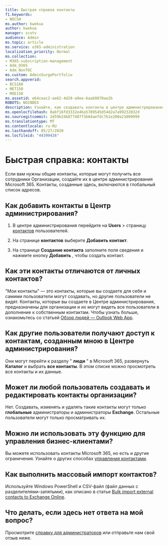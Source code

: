 ```yaml
---
title: Быстрая справка контакты
f1.keywords:
- NOCSH
ms.author: kwekua
author: kwekua
manager: scotv
audience: Admin
ms.topic: article
ms.service: o365-administration
localization_priority: Normal
ms.collection:
- M365-subscription-management
- Adm_O365
- Adm_NonTOC
ms.custom: AdminSurgePortfolio
search.appverid:
- BCS160
- MET150
- MOE150
ms.assetid: e64ceac2-ae62-4d29-a9ee-6aab9870ae2b
ROBOTS: NOINDEX
description: Узнайте, как создавать контакты в центре администрирования и управлять глобальным списком адресов.
ms.openlocfilehash: 8abf16fd3332e4ba5789545d54d2a7a99232032d
ms.sourcegitcommit: 2d59b24b877487f3b84aefdc7b1e200a21009999
ms.translationtype: MT
ms.contentlocale: ru-RU
ms.lasthandoff: 05/27/2020
ms.locfileid: "44399426"
---
```

# <a name="quick-help-contacts"></a>Быстрая справка: контакты

Если вам нужны общие контакты, которые могут получить все сотрудники Организации, создайте их в центре администрирования Microsoft 365. Контакты, созданные здесь, включаются в глобальный список адресов.
  
## <a name="how-do-i-add-contacts-in-the-admin-center"></a>Как добавить контакты в Центр администрирования?

1. В центре администрирования перейдите на **Users** \> страницу <a href="https://go.microsoft.com/fwlink/p/?linkid=2053302" target="_blank">контактов</a> пользователей.

2. На странице **контактов** выберите **Добавить контакт**.
  
3. На странице **Создание контакта** заполните поля сведения и нажмите кнопку **Добавить** , чтобы создать контакт.
  
## <a name="how-are-these-contacts-different-from-my-contacts"></a>Как эти контакты отличаются от личных контактов?

"Мои контакты" — это контакты, которые вы создаете для себя и самими пользователи могут создавать, но другие пользователи не видят. Контакты, которые вы создаете в Центре администрирования, предназначены для организации и их могут видеть все пользователи в дополнение к собственным контактам. Чтобы узнать больше, ознакомьтесь со статьей [Обзор людей — Outlook Web App](https://support.microsoft.com/en-us/office/people-overview-outlook-web-app-5fe173cf-e620-4f62-9bf6-da5041f651bf).
  
## <a name="how-does-everyone-get-to-the-contacts-i-created-in-the-admin-center"></a>Как другие пользователи получают доступ к контактам, созданным мною в Центре администрирования?

 Они могут перейти к разделу " **люди** " в Microsoft 365, развернуть **Каталог** и выбрать **все контакты**. В этом списке можно просмотреть все контакты и их данные.
  
## <a name="can-anyone-create-and-edit-these-organizational-contacts"></a>Может ли любой пользователь создавать и редактировать контакты организации?

Нет. Создавать, изменять и удалять такие контакты могут только **глобальные** администраторы и администраторы **Exchange**. Остальные пользователи могут только просматривать их.
  
## <a name="can-i-use-this-to-manage-my-business-clients"></a>Можно ли использовать эту функцию для управления бизнес-клиентами?

Вы можете использовать контакты Microsoft 365, но есть и другие ограничения. Узнайте о других способах [управления контактами](ways-to-manage-contacts.md).
  
## <a name="how-do-i-bulk-import-organizational-contacts"></a>Как выполнить массовый импорт контактов?

Используйте Windows PowerShell и CSV-файл (файл данных с разделителями-запятыми), как описано в статье [Bulk import external contacts to Exchange Online](../../compliance/bulk-import-external-contacts.md).
  
## <a name="what-if-my-question-still-hasnt-been-answered"></a>Что делать, если здесь нет ответа на мой вопрос?

Просмотрите [справку для администраторов](../admin-home.md) или отправьте нам свой отзыв ниже.
